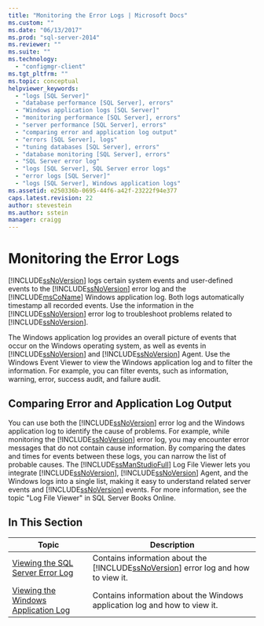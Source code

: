 ```yaml
---
title: "Monitoring the Error Logs | Microsoft Docs"
ms.custom: ""
ms.date: "06/13/2017"
ms.prod: "sql-server-2014"
ms.reviewer: ""
ms.suite: ""
ms.technology: 
  - "configmgr-client"
ms.tgt_pltfrm: ""
ms.topic: conceptual
helpviewer_keywords: 
  - "logs [SQL Server]"
  - "database performance [SQL Server], errors"
  - "Windows application logs [SQL Server]"
  - "monitoring performance [SQL Server], errors"
  - "server performance [SQL Server], errors"
  - "comparing error and application log output"
  - "errors [SQL Server], logs"
  - "tuning databases [SQL Server], errors"
  - "database monitoring [SQL Server], errors"
  - "SQL Server error log"
  - "logs [SQL Server], SQL Server error logs"
  - "error logs [SQL Server]"
  - "logs [SQL Server], Windows application logs"
ms.assetid: e250336b-0695-44f6-a42f-23222f94e377
caps.latest.revision: 22
author: stevestein
ms.author: sstein
manager: craigg
---
```

# Monitoring the Error Logs
  [!INCLUDE[ssNoVersion](../../includes/ssnoversion-md.md)] logs certain system events and user-defined events to the [!INCLUDE[ssNoVersion](../../includes/ssnoversion-md.md)] error log and the [!INCLUDE[msCoName](../../includes/msconame-md.md)] Windows application log. Both logs automatically timestamp all recorded events. Use the information in the [!INCLUDE[ssNoVersion](../../includes/ssnoversion-md.md)] error log to troubleshoot problems related to [!INCLUDE[ssNoVersion](../../includes/ssnoversion-md.md)].  
  
 The Windows application log provides an overall picture of events that occur on the Windows operating system, as well as events in [!INCLUDE[ssNoVersion](../../includes/ssnoversion-md.md)] and [!INCLUDE[ssNoVersion](../../includes/ssnoversion-md.md)] Agent. Use the Windows Event Viewer to view the Windows application log and to filter the information. For example, you can filter events, such as information, warning, error, success audit, and failure audit.  
  
## Comparing Error and Application Log Output  
 You can use both the [!INCLUDE[ssNoVersion](../../includes/ssnoversion-md.md)] error log and the Windows application log to identify the cause of problems. For example, while monitoring the [!INCLUDE[ssNoVersion](../../includes/ssnoversion-md.md)] error log, you may encounter error messages that do not contain cause information. By comparing the dates and times for events between these logs, you can narrow the list of probable causes. The [!INCLUDE[ssManStudioFull](../../includes/ssmanstudiofull-md.md)] Log File Viewer lets you integrate [!INCLUDE[ssNoVersion](../../includes/ssnoversion-md.md)], [!INCLUDE[ssNoVersion](../../includes/ssnoversion-md.md)] Agent, and the Windows logs into a single list, making it easy to understand related server events and [!INCLUDE[ssNoVersion](../../includes/ssnoversion-md.md)] events. For more information, see the topic "Log File Viewer" in SQL Server Books Online.  
  
## In This Section  
  
|Topic|Description|  
|-----------|-----------------|  
|[Viewing the SQL Server Error Log](../../../2014/tools/configuration-manager/viewing-the-sql-server-error-log.md)|Contains information about the [!INCLUDE[ssNoVersion](../../includes/ssnoversion-md.md)] error log and how to view it.|  
|[Viewing the Windows Application Log](viewing-the-windows-application-log.md)|Contains information about the Windows application log and how to view it.|  
  
  

